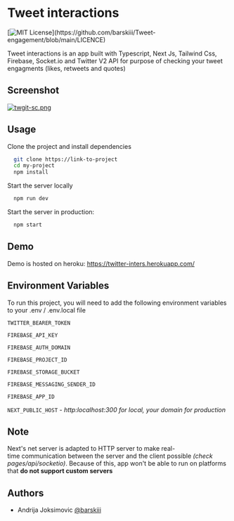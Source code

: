 
# Tweet interactions
[![MIT License](https://img.shields.io/apm/l/atomic-design-ui.svg?)](https://github.com/barskiii/Tweet-engagement/blob/main/LICENCE)

Tweet interactions is an app built with Typescript, Next Js, Tailwind Css, Firebase, Socket.io and Twitter V2 API for purpose of
checking your tweet engagments (likes, retweets and quotes)


## Screenshot

[![twgit-sc.png](https://i.postimg.cc/wx0jc6vn/twgit-sc.png)](https://postimg.cc/4nHGXRp1)


## Usage

Clone the project and install dependencies

```bash
  git clone https://link-to-project
  cd my-project
  npm install
```

Start the server locally

```bash
  npm run dev
```

Start the server in production:

```bash
  npm start
```

## Demo

Demo is hosted on heroku: https://twitter-inters.herokuapp.com/


## Environment Variables

To run this project, you will need to add the following environment variables to your .env / .env.local file



`TWITTER_BEARER_TOKEN`

`FIREBASE_API_KEY`

`FIREBASE_AUTH_DOMAIN`

`FIREBASE_PROJECT_ID`

`FIREBASE_STORAGE_BUCKET`

`FIREBASE_MESSAGING_SENDER_ID`

`FIREBASE_APP_ID`

`NEXT_PUBLIC_HOST` - *http:localhost:300 for local, your domain for production* 
## Note

Next's net server is adapted to HTTP server to make real-time communication between the server and the client possible *(check pages/api/socketio)*.
Because of this, app won't be able to run on platforms that **do not support custom servers** 
## Authors

- Andrija Joksimovic [@barskiii](https://github.com/barskiii)

